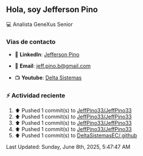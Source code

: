 ## Hola, soy Jefferson Pino

:computer: Analista GeneXus Senior

### Vias de contacto

- 💼 **LinkedIn**: [Jefferson Pino](https://www.linkedin.com/in/jefferson-pino-genexus-senior/)

- 📧 **Email**: [jeff.pino.b@gmail.com](mailto:jeff.pino.b@gmail.com)

- 📺 **Youtube**: [Delta Sistemas](https://www.youtube.com/channel/UCG-RR9SfEUvQTOi7K85Bk5g)

### :zap: Actividad reciente
<!--RECENT_ACTIVITY:start-->
1. ⬆️ Pushed 1 commit(s) to [JeffPino33/JeffPino33](https://github.com/JeffPino33/JeffPino33)<br>
2. ⬆️ Pushed 1 commit(s) to [JeffPino33/JeffPino33](https://github.com/JeffPino33/JeffPino33)<br>
3. ⬆️ Pushed 1 commit(s) to [JeffPino33/JeffPino33](https://github.com/JeffPino33/JeffPino33)<br>
4. ⬆️ Pushed 1 commit(s) to [JeffPino33/JeffPino33](https://github.com/JeffPino33/JeffPino33)<br>
5. ⬆️ Pushed 1 commit(s) to [DeltaSistemasEC/.github](https://github.com/DeltaSistemasEC/.github)<br>
<!--RECENT_ACTIVITY:end-->
<!--RECENT_ACTIVITY:last_update-->
Last Updated: Sunday, June 8th, 2025, 5:47:47 AM
<!--RECENT_ACTIVITY:last_update_end-->
